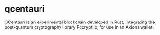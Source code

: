 # qcentauri
QCentauri is an experimental blockchain developed in Rust, integrating the post-quantum cryptography library Pqcryptlib, for use in an Axions wallet.
